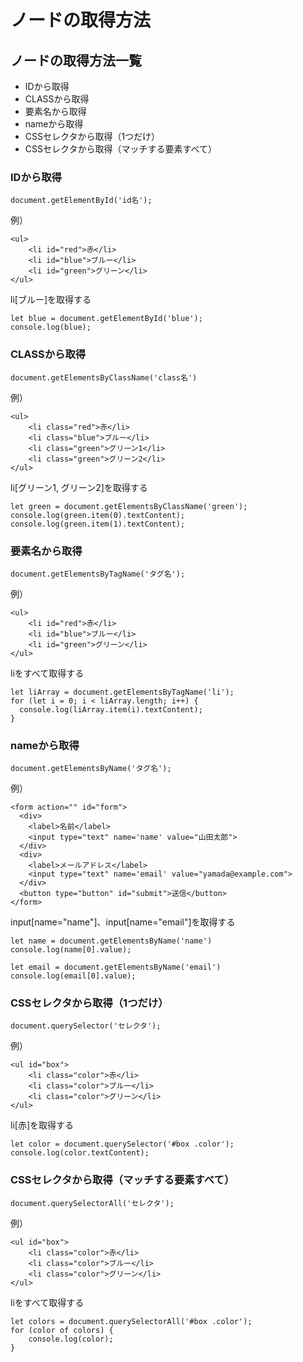 # ノードの取得方法

## ノードの取得方法一覧
- IDから取得
- CLASSから取得
- 要素名から取得
- nameから取得
- CSSセレクタから取得（1つだけ）
- CSSセレクタから取得（マッチする要素すべて）


### IDから取得
```
document.getElementById('id名');
```
	
例）
	
```
<ul>
    <li id="red">赤</li>
    <li id="blue">ブルー</li>
    <li id="green">グリーン</li>
</ul>
```
	
li[ブルー]を取得する
	
```
let blue = document.getElementById('blue');
console.log(blue);
```	

### CLASSから取得
```
document.getElementsByClassName('class名')
```

例）
	
```
<ul>
    <li class="red">赤</li>
    <li class="blue">ブルー</li>
    <li class="green">グリーン1</li>
    <li class="green">グリーン2</li>
</ul>
```
	
li[グリーン1, グリーン2]を取得する
	
```
let green = document.getElementsByClassName('green');
console.log(green.item(0).textContent);
console.log(green.item(1).textContent);
```	

### 要素名から取得
```
document.getElementsByTagName('タグ名');
```
	
例）
	
```
<ul>
    <li id="red">赤</li>
    <li id="blue">ブルー</li>
    <li id="green">グリーン</li>
</ul>
```
	
liをすべて取得する
	
```
let liArray = document.getElementsByTagName('li');
for (let i = 0; i < liArray.length; i++) {
  console.log(liArray.item(i).textContent);
}
```	

### nameから取得
```
document.getElementsByName('タグ名');
```
	
例）
	
```
<form action="" id="form">
  <div>
    <label>名前</label>
    <input type="text" name='name' value="山田太郎">
  </div>
  <div>
    <label>メールアドレス</label>
    <input type="text" name='email' value="yamada@example.com">
  </div>
  <button type="button" id="submit">送信</button>
</form>
```
	
input[name="name"]、input[name="email"]を取得する
	
```
let name = document.getElementsByName('name')
console.log(name[0].value);

let email = document.getElementsByName('email')
console.log(email[0].value);
```	

### CSSセレクタから取得（1つだけ）
```
document.querySelector('セレクタ');
```
	
例）
	
```
<ul id="box">
    <li class="color">赤</li>
    <li class="color">ブルー</li>
    <li class="color">グリーン</li>
</ul>
```
	
li[赤]を取得する
	
```
let color = document.querySelector('#box .color');
console.log(color.textContent);
```	

### CSSセレクタから取得（マッチする要素すべて）
```
document.querySelectorAll('セレクタ');
```
	
例）
	
```
<ul id="box">
    <li class="color">赤</li>
    <li class="color">ブルー</li>
    <li class="color">グリーン</li>
</ul>
```
	
liをすべて取得する
	
```
let colors = document.querySelectorAll('#box .color');
for (color of colors) {
	console.log(color);
}
```	
